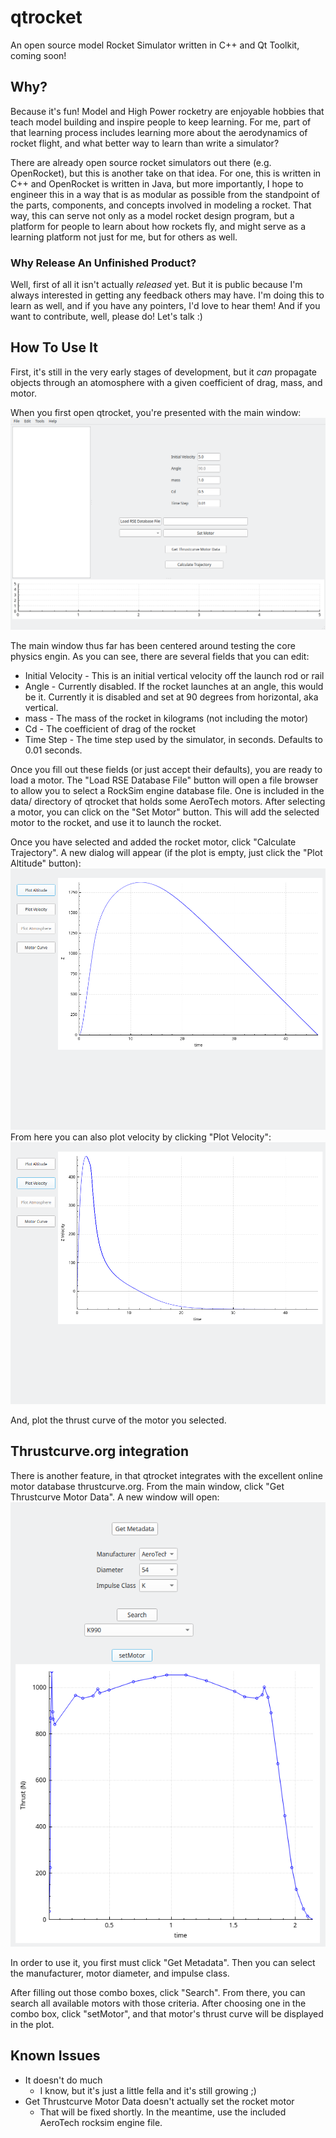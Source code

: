 # qtrocket
An open source model Rocket Simulator written in C++ and Qt Toolkit, coming soon!

## Why?
Because it's fun! Model and High Power rocketry are enjoyable hobbies that teach model building
and inspire people to keep learning. For me, part of that learning process includes learning more
about the aerodynamics of rocket flight, and what better way to learn than write a simulator?

There are already open source rocket simulators out there (e.g. OpenRocket), but this is another
take on that idea. For one, this is written in C++ and OpenRocket is written in Java, but more 
importantly, I hope to engineer this in a way that is as modular as possible from the standpoint
of the parts, components, and concepts involved in modeling a rocket. That way, this can serve not
only as a model rocket design program, but a platform for people to learn about how rockets fly,
and might serve as a learning platform not just for me, but for others as well.

### Why Release An Unfinished Product?
Well, first of all it isn't actually *released* yet. But it is public because I'm always interested in getting any feedback others may have. I'm doing this to learn as well, and if you have any
pointers, I'd love to hear them! And if you want to contribute, well, please do! Let's talk :)

## How To Use It
First, it's still in the very early stages of development, but it *can* propagate objects through
an atomosphere with a given coefficient of drag, mass, and motor.

When you first open qtrocket, you're presented with the main window:
![Main Window](resources/screenshots/MainWindow.png)

The main window thus far has been centered around testing the core physics engin. As you can see,
there are several fields that you can edit:
* Initial Velocity - This is an initial vertical velocity off the launch rod or rail
* Angle - Currently disabled. If the rocket launches at an angle, this would be it. Currently
it is disabled and set at 90 degrees from horizontal, aka vertical.
* mass - The mass of the rocket in kilograms (not including the motor)
* Cd - The coefficient of drag of the rocket
* Time Step - The time step used by the simulator, in seconds. Defaults to 0.01 seconds.

Once you fill out these fields (or just accept their defaults), you are ready to load a motor. The
"Load RSE Database File" button will open a file browser to allow you to select a RockSim
engine database file. One is included in the data/ directory of qtrocket that holds some AeroTech 
motors. After selecting a motor, you can click on the "Set Motor" button. This will add the selected
motor to the rocket, and use it to launch the rocket.

Once you have selected and added the rocket motor, click "Calculate Trajectory". A new dialog will
appear (if the plot is empty, just click the "Plot Altitude" button):
![Alt text](resources/screenshots/Altitude.png)
From here you can also plot velocity by clicking "Plot Velocity":
![Alt text](resources/screenshots/Velocity.png)

And, plot the thrust curve of the motor you selected.

## Thrustcurve.org integration
There is another feature, in that qtrocket integrates with the excellent online motor database thrustcurve.org. From the main window, click "Get Thrustcurve Motor Data". A new window will open:
![Alt text](resources/screenshots/ThrustCurveWindow.png)

In order to use it, you first must click "Get Metadata". Then you can select the manufacturer, motor diameter, and impulse class.

After filling out those combo boxes, click "Search". From there, you can search all available
motors with those criteria. After choosing one in the combo box, click "setMotor", and that
motor's thrust curve will be displayed in the plot.


## Known Issues
* It doesn't do much
   * I know, but it's just a little fella and it's still growing ;)
* Get Thrustcurve Motor Data doesn't actually set the rocket motor
   * That will be fixed shortly. In the meantime, use the included AeroTech rocksim engine file.